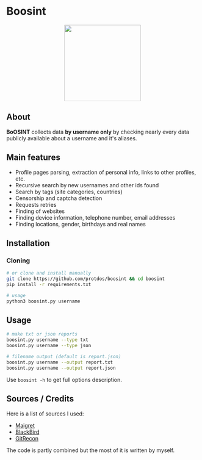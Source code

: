 # Boosint

<p align="center">
  <p align="center">
    <img src="https://user-images.githubusercontent.com/69071809/205498298-cbdc7e47-73e0-491a-812a-05501380fad7.jpg" height="200"/>
  </p>
</p>

## About

**BoOSINT** collects data **by username only** by checking nearly every data publicly available about a username and it's aliases.


## Main features

* Profile pages parsing, extraction of personal info, links to other profiles, etc.
* Recursive search by new usernames and other ids found
* Search by tags (site categories, countries)
* Censorship and captcha detection
* Requests retries
* Finding of websites
* Finding device information, telephone number, email addresses
* Finding locations, gender, birthdays and real names


## Installation

### Cloning

```bash
# or clone and install manually
git clone https://github.com/protdos/boosint && cd boosint
pip install -r requirements.txt

# usage
python3 boosint.py username
```

## Usage

```bash
# make txt or json reports
boosint.py username --type txt
boosint.py username --type json

# filename output (default is report.json)
boosint.py username --output report.txt
boosint.py username --output report.json
```

Use `boosint -h` to get full options description.

##  Sources / Credits
Here is a list of sources I used:
* [Maigret](https://github.com/soxoj/maigret)
* [BlackBird](https://github.com/p1ngul1n0/blackbird)
* [GitRecon](https://github.com/GONZOsint/gitrecon)

The code is partly combined but the most of it is written by myself.
